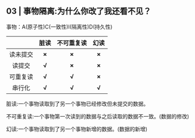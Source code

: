## 03 | 事物隔离:为什么你改了我还看不见？

事物：A(原子性)C(一致性)I(隔离性)D(持久性)

|          | 脏读  | 不可重复读 | 幻读  |
| :------: | :---: | :--------: | :---: |
| 读未提交 | **×** |   **×**    | **×** |
|  读提交  | **√** |   **×**    | **×** |
| 可重复读 | **√** |   **√**    | **×** |
|  串行化  | **√** |   **√**    | **√** |

脏读:一个事物读取到了另一个事物已经修改但未提交的数据。

不可重复读:一个事物第一次读到的数据与之后读取的数据不一致。(数据的修改)

幻读:一个事物读取到了另一个事物新增的数据。(数据的新增)

​    

   

   

   

   

   

   

   

   

   

   

   

   

   

   

   

   

   

   

   

   

   

   

   

   

   

   

   

   

   

   

   

   

   

   

   

   

   

   